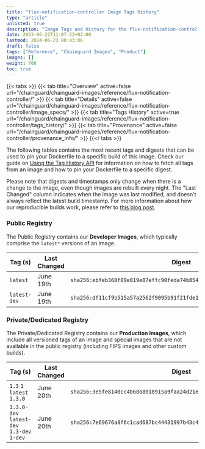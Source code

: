 ```yaml
---
title: "flux-notification-controller Image Tags History"
type: "article"
unlisted: true
description: "Image Tags and History for the flux-notification-controller Chainguard Image"
date: 2023-06-22T11:07:52+02:00
lastmod: 2024-06-23 00:43:06
draft: false
tags: ["Reference", "Chainguard Images", "Product"]
images: []
weight: 700
toc: true
---
```


{{< tabs >}}
{{< tab title="Overview" active=false url="/chainguard/chainguard-images/reference/flux-notification-controller/" >}}
{{< tab title="Details" active=false url="/chainguard/chainguard-images/reference/flux-notification-controller/image_specs/" >}}
{{< tab title="Tags History" active=true url="/chainguard/chainguard-images/reference/flux-notification-controller/tags_history/" >}}
{{< tab title="Provenance" active=false url="/chainguard/chainguard-images/reference/flux-notification-controller/provenance_info/" >}}
{{</ tabs >}}

The following tables contains the most recent tags and digests that can be used to pin your Dockerfile to a specific build of this image. Check our guide on [Using the Tag History API](/chainguard/chainguard-images/using-the-tag-history-api/) for information on how to fetch all tags from an image and how to pin your Dockerfile to a specific digest.

Please note that digests and timestamps only change when there is a change to the image, even though images are rebuilt every night. The "Last Changed" column indicates when the image was last modified, and doesn't always reflect the latest build timestamp. For more information about how our reproducible builds work, please refer to [this blog post](https://www.chainguard.dev/unchained/reproducing-chainguards-reproducible-image-builds).

### Public Registry
The Public Registry contains our **Developer Images**, which typically comprise the `latest*` versions of an image.

| Tag (s)       | Last Changed | Digest                                                                    |
|---------------|--------------|---------------------------------------------------------------------------|
|  `latest`     | June 19th    | `sha256:ebfeb360f09e819e87effc90feda74b854335d6be502c9ec380705484632d510` |
|  `latest-dev` | June 19th    | `sha256:df11cf9b515a57a2562f9095b91f21fde19065ae88c2d6d4ed85faeceddf9848` |


### Private/Dedicated Registry
The Private/Dedicated Registry contains our **Production Images**, which include all versioned tags of an image and special images that are not available in the public registry (including FIPS images and other custom builds).

| Tag (s)                                     | Last Changed | Digest                                                                    |
|---------------------------------------------|--------------|---------------------------------------------------------------------------|
|  `1.3` `1` `latest` `1.3.0`                 | June 20th    | `sha256:3e5fe8140cc4b68b8018915a9faa24d21e35a3fa6a492049c033a3580391accf` |
|  `1.3.0-dev` `latest-dev` `1.3-dev` `1-dev` | June 20th    | `sha256:7e69676a8f6c1cad687bc44431997b43c40ff6c94cb92e73f06f3c61ac24680d` |


